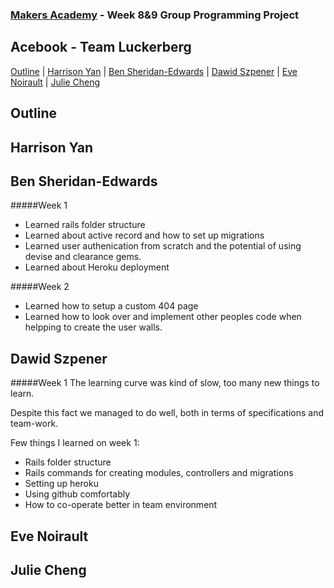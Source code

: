 
### [Makers Academy](http://www.makersacademy.com) - Week 8&9 Group Programming Project

Acebook - Team Luckerberg
-

[Outline](#Outline) | [Harrison Yan](#Harrison) | [Ben Sheridan-Edwards](#Ben) | [Dawid Szpener](#Dawid) | [Eve Noirault](#Eve) | [Julie Cheng](#Julie)


## <a name="Outline">Outline</a>
 
## <a name="Harrison">Harrison Yan</a>

## <a name="Ben">Ben Sheridan-Edwards</a>

#####Week 1

- Learned rails folder structure
- Learned about active record and how to set up migrations
- Learned user authenication from scratch and the potential of using devise and clearance gems.
- Learned about Heroku deployment

#####Week 2

- Learned how to setup a custom 404 page
- Learned how to look over and implement other peoples code when helpping to create the user walls. 

## <a name="Dawid">Dawid Szpener</a>

  #####Week 1
  The learning curve was kind of slow, too many new things to learn.


  Despite this fact we managed to do well, both in terms of specifications and team-work.


  Few things I learned on week 1:

  
  * Rails folder structure
  * Rails commands for creating modules, controllers and migrations
  * Setting up heroku
  * Using github comfortably
  * How to co-operate better in team environment


## <a name="Eve">Eve Noirault</a>

## <a name="Julie">Julie Cheng</a>
